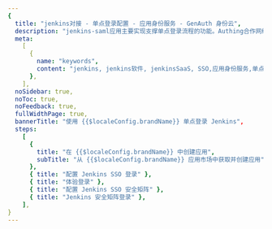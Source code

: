 ```yaml
---
{
  title: "jenkins对接 - 单点登录配置 - 应用身份服务 - GenAuth 身份云",
  description: "jenkins-saml应用主要实现支撑单点登录流程的功能。Authing合作网络提供 jenkins对接，单点登录，SSO，实现应用的快捷登录、免密登录，提升员工办公体验、增强用户体验，增强企业数字化服务水平。",
  meta:
    [
      {
        name: "keywords",
        content: "jenkins, jenkins软件, jenkinsSaaS, SSO,应用身份服务,单点登录配置,Authing身份云",
      },
    ],
  noSidebar: true,
  noToc: true,
  noFeedback: true,
  fullWidthPage: true,
  bannerTitle: "使用 {{$localeConfig.brandName}} 单点登录 Jenkins",
  steps:
    [
      {
        title: "在 {{$localeConfig.brandName}} 中创建应用",
        subTitle: "从 {{$localeConfig.brandName}} 应用市场中获取并创建应用",
      },
      { title: "配置 Jenkins SSO 登录" },
      { title: "体验登录" },
      { title: "配置 Jenkins SSO 安全矩阵" },
      { title: "Jenkins 安全矩阵登录" },
    ],
}
---
```


<IntegrationDetail/>
